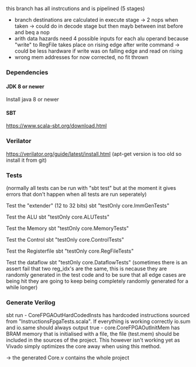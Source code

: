 this branch has all instrcutions and is pipelined (5 stages)

- branch destinations are calculated in execute stage -> 2 nops when taken
    -> could do in decode stage but then mayb between inst before and beq a nop
- arith data hazards need 4 possible inputs for each alu operand because "write" to RegFile takes place on rising edge after write command
    -> could be less hardware if write was on falling edge and read on rising
- wrong mem addresses for now corrected, no fit thrown


### Dependencies

#### JDK 8 or newer

Install java 8 or newer

#### SBT

https://www.scala-sbt.org/download.html  

### Verilator

https://verilator.org/guide/latest/install.html
(apt-get version is too old so install it from git)

### Tests
(normally all tests can be run with "sbt test" but at the moment it gives errors that don't happen when all tests are run seperately)

Test the "extender" (12 to 32 bits)
sbt "testOnly core.ImmGenTests"

Test the ALU
sbt "testOnly core.ALUTests"  

Test the Memory
sbt "testOnly core.MemoryTests" 

Test the Control
sbt "testOnly core.ControlTests" 

Test the Registerfile
sbt "testOnly core.RegFileTests" 

Test the dataflow
sbt "testOnly core.DataflowTests" 
(sometimes there is an assert fail that two reg_idx's are the same, this is necause they are randomly generated in the test code and to be sure that all edge cases are being hit they are going to keep being completely randomly generated for a while longer)

### Generate Verilog
sbt run
    - CoreFPGAOutHardCodedInsts has hardcoded instructions sourced from "InstructionsFpgaTests.scala". 
        If everything is working correctly io.sum and io.same should always output true
    - core.CoreFPGAOutInitMem has BRAM memory that is initialised with a file, the file (test.mem) should be included in the sources of the project.
        This however isn't working yet as Vivado simply optimizes the core away when using this method.

-> the generated Core.v contains the whole project